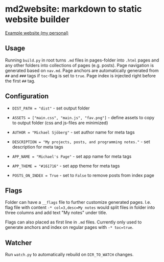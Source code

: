 # md2website: markdown to static website builder

[Example website (my personal)](https://michaelsjoberg.com/)

## Usage

Running `build.py` in root turns `.md` files in pages-folder into `.html` pages and any other folders into collections of pages (e.g. posts). Page navigation is generated based on `nav.md`. Page anchors are automatically generated from `##` and `###` tags if `toc`-flag is set to `true`. Page index is injected right before the first `##` tag.

## Configuration

- `DIST_PATH = "dist"` - set output folder

- `ASSETS = ["main.css", "main.js", "fav.png"]` - define assets to copy to output folder (css and js-files are minimized)

- `AUTHOR = "Michael Sjöberg"` - set author name for meta tags

- `DESCRIPTION = "My projects, posts, and programming notes."` - set description for meta tags

- `APP_NAME = "Michael's Page"` - set app name for meta tags

- `APP_THEME = "#161716"` - set app theme for meta tags

- `POSTS_ON_INDEX = True` - set to `False` to remove posts from index page

## Flags

Folder can have a `__flags` file to further customize generated pages. I.e. flag file with content `-* col=3,desc=My notes` would split files in folder into three columns and add text "My notes" under title.

Flags can also placed as first line in `.md` files. Currently only used to generate anchors and index on regular pages with `-* toc=true`.

## Watcher

Run `watch.py` to automatically rebuild on `DIR_TO_WATCH` changes.
